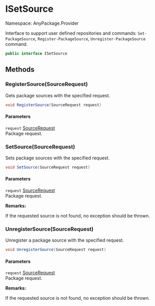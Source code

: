 # ISetSource

Namespace: AnyPackage.Provider

Interface to support user defined repositories and commands:
 `Set-PackageSource`, `Register-PackageSource`,
 `Unregister-PackageSource` command.

```csharp
public interface ISetSource
```

## Methods

### **RegisterSource(SourceRequest)**

Gets package sources with the specified request.

```csharp
void RegisterSource(SourceRequest request)
```

#### Parameters

`request` [SourceRequest](./anypackage.provider.sourcerequest.md)<br>
Package request.

### **SetSource(SourceRequest)**

Sets package sources with the specified request.

```csharp
void SetSource(SourceRequest request)
```

#### Parameters

`request` [SourceRequest](./anypackage.provider.sourcerequest.md)<br>
Package request.

**Remarks:**

If the requested source is not found, no exception should be thrown.

### **UnregisterSource(SourceRequest)**

Unregister a package source with the specified request.

```csharp
void UnregisterSource(SourceRequest request)
```

#### Parameters

`request` [SourceRequest](./anypackage.provider.sourcerequest.md)<br>
Package request.

**Remarks:**

If the requested source is not found, no exception should be thrown.

